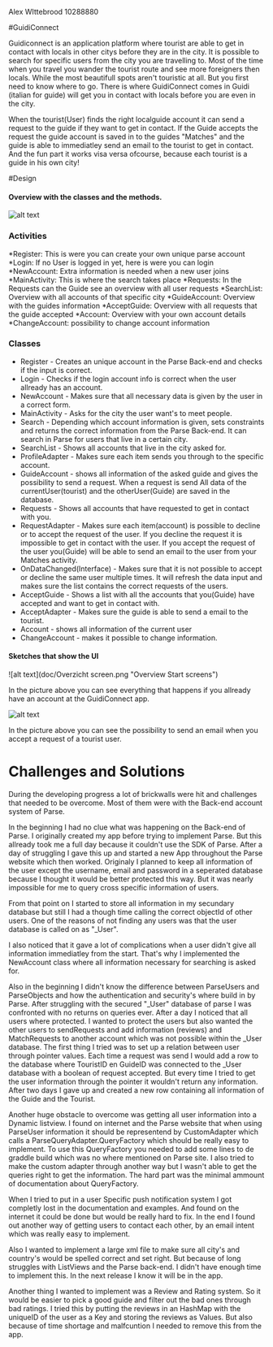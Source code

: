 
Alex WIttebrood 10288880

#GuidiConnect

Guidiconnect is an application platform where tourist are able to get in contact with locals in other citys before they are in the city. It is possible to search for specific users from the city you are travelling to. 
Most of the time when you travel you wander the tourist route and see more foreigners then locals. While the most beautifull spots aren't touristic at all. But you first need to know where to go. There is where GuidiConnect comes in Guidi (italian for guide) will get you in contact with locals before you are even in the city.

When the tourist(User) finds the right localguide account it can send a request to the  guide if they want to get in contact. If the Guide accepts the request the guide account is saved in to the guides "Matches" and the guide is able to immediatley send an email to the tourist to get in contact.
And the fun part it works visa versa ofcourse, because each tourist is a guide in his own city!

#Design

#### Overview with the classes and the methods. 


![alt text](doc/BestClassOverview(1).png "New Class Overview")

### Activities
*Register: This is were you can create your own unique parse account
*Login: If no User is logged in yet, here is were you can login
*NewAccount: Extra information is needed when a new user joins
*MainActivity: This is where the search takes place
*Requests: In the Requests can the Guide see an overview with all user requests 
*SearchList: Overview with all accounts of that specific city 
*GuideAccount: Overview with the guides information
*AcceptGuide: Overview with all requests that the guide accepted
*Account: Overview with your own account details
*ChangeAccount: possibility to change account information

### Classes
* Register - Creates an unique account in the Parse Back-end and checks if the input is correct.
* Login - Checks if the login account info is correct when the user allready has an account.
* NewAccount - Makes sure that all necessary data is given by the user in a correct form.
* MainActivity - Asks for the city the user want's to meet people.
* Search - Depending which account information is given, sets constraints and returns the correct information from the Parse Back-end. It can search in Parse for users that live in a certain city.
* SearchList - Shows all accounts that live in the city asked for.
* ProfileAdapter - Makes sure each item sends you through to the specific account.
* GuideAccount - shows all information of the asked guide and gives the possibility to send a request. When a request is send All data of the currentUser(tourist) and the otherUser(Guide) are saved in the database.
* Requests - Shows all accounts that have requested to get in contact with you.
* RequestAdapter - Makes sure each item(account) is possible to decline or to accept the request of the user. If you decline the request it is impossible to get in contact with the user. If you accept the request of the user you(Guide) will be able to send an email to the user from your Matches activity.
* OnDataChanged(Interface) - Makes sure that it is not possible to accept or decline the same user multiple times. It will refresh the data input and makes sure the list contains the correct requests of the users.
* AcceptGuide - Shows a list with all the accounts that you(Guide) have accepted and want to get in contact with.
* AcceptAdapter - Makes sure the guide is able to send a email to the tourist.
* Account - shows all information of the current user
* ChangeAccount - makes it possible to change information.
 

#### Sketches that show the UI 

![alt text](doc/Overzicht screen.png "Overview Start screens")

In the picture above you can see everything that happens if you allready have an account at the GuidiConnect app.

![alt text](doc/overzichtrequestmatches(1).png "Request and matches screens")

In the picture above you can see the possibility to send an email when you accept a request of a tourist user.


# Challenges and Solutions

During the developing progress a lot of brickwalls were hit and challenges that needed to be overcome. Most of them were with the Back-end account system of Parse. 

In the beginning I had no clue what was happening on the Back-end of Parse.
I originally created my app before trying to implement Parse. But this allready took me a full day because it couldn't use the SDK of Parse. After a day of struggling I gave this up and started a new App throughout the Parse website which then worked. Originaly I planned to keep all information of the user except the username, email and password in a seperated database because I thought it would be better protected this way. But it was nearly impossible for me to query cross specific information of users. 

From that point on I started to store all information in my secundary database but still I had a though time calling the correct objectId of other users. One of the reasons of not finding any users was that the user database is called on as "_User". 

I also noticed that it gave a lot of complications when a user didn't give all information immediatley from the start. That's why I implemented the NewAccount class where all information necessary for searching is asked for. 

Also in the beginning I didn't know the difference between ParseUsers and ParseObjects and how the authentication and security's where build in by Parse. After struggling with the secured "_User" database of parse I was confronted with no returns on queries ever. After a day I noticed that all users where protected. I wanted to protect the users but also wanted the other users to sendRequests and add information (reviews) and MatchRequests to another account which was not possible within the _User database. The first thing I tried was to set up a relation between user through pointer values. Each time a request was send I would add a row to the database where TouristID en GuideID was connected to the _User database with a boolean of request accepted. But every time I tried to get the user information through the pointer it wouldn't return any information. After two days I gave up and created a new row containing all information of the Guide and the Tourist.  


Another huge obstacle to overcome was getting all user information into a Dynamic listview. I found on internet and the Parse website that when using ParseUser information it should be representend by CustomAdapter which calls a ParseQueryAdapter.QueryFactory which should be really easy to implement. To use this QueryFactory you needed to add some lines to de graddle build which was no where mentioned on Parse site. I also tried to make the custom adapter through another way but I wasn't able to get the queries right to get the information. The hard part was the minimal ammount of documentation about QueryFactory. 

When I tried to put in a user Specific push notification system I got completly lost in the documentation and examples. And found on the internet it could be done but would be really hard to fix. In the end I found out another way of getting users to contact each other, by an email intent which was really easy to implement. 

Also I wanted to implement a large xml file to make sure all city's and country's would be spelled correct and set right. But because of long struggles with ListViews and the Parse back-end. I didn't have enough time to implement this. In the next release I know it will be in the app.

Another thing I wanted to implement was a Review and Rating system. So it would be easier to pick a good guide and filter out the bad ones through bad ratings. I tried this by putting the reviews in an HashMap with the uniqueID of the user as a Key and storing the reviews as Values. But also because of time shortage and malfcuntion I needed to remove this from the app. 







